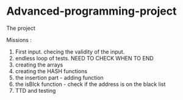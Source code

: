 # Advanced-programming-project
The project

Missions : 
1. First input. checing the validity of the input.
2. endless loop of tests. NEED TO CHECK WHEN TO END
3. creating the arrays
4. creating the HASH functions
5. the insertion part - adding function
6. the isBlck function - check if the address is on the black list
7. TTD and testing
